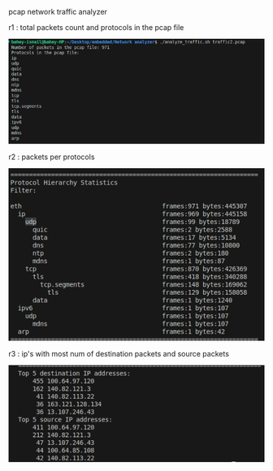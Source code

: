
pcap network traffic analyzer

r1 : total packets count and protocols in the pcap file

![alt text](image.png)

r2 : packets per protocols 

![alt text](image-1.png)

r3 : ip's with most num of  destination packets and source packets 

![alt text](image-2.png)